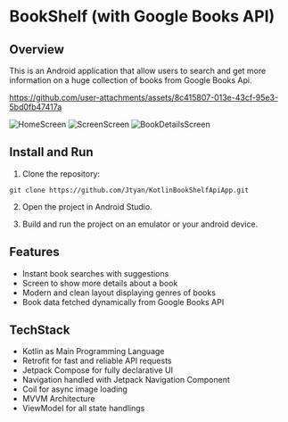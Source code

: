 # BookShelf (with Google Books API)

## Overview

This is an Android application that allow users to search and get more information on a huge collection of books from Google Books Api.

https://github.com/user-attachments/assets/8c415807-013e-43cf-95e3-5bd0fb47417a 

![HomeScreen](https://github.com/user-attachments/assets/bcd10a62-2e55-4127-ae34-9ad86f973af1)
![ScreenScreen](https://github.com/user-attachments/assets/9915762b-fd32-45ad-a248-5dd368010351)
![BookDetailsScreen](https://github.com/user-attachments/assets/01676aa2-3f0b-40d7-917a-fd3076031c55)

## Install and Run

1. Clone the repository:
````
git clone https://github.com/Jtyan/KotlinBookShelfApiApp.git
````
2. Open the project in Android Studio.
   
3. Build and run the project on an emulator or your android device.

## Features

* Instant book searches with suggestions
* Screen to show more details about a book 
* Modern and clean layout displaying genres of books
* Book data fetched dynamically from Google Books API

## TechStack

* Kotlin as Main Programming Language
* Retrofit for fast and reliable API requests
* Jetpack Compose for fully declarative UI
* Navigation handled with Jetpack Navigation Component
* Coil for async image loading
* MVVM Architecture
* ViewModel for all state handlings
